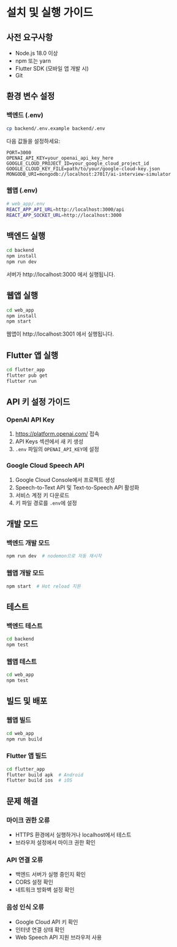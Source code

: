 # 설치 및 실행 가이드

## 사전 요구사항

- Node.js 18.0 이상
- npm 또는 yarn
- Flutter SDK (모바일 앱 개발 시)
- Git

## 환경 변수 설정

### 백엔드 (.env)
```bash
cp backend/.env.example backend/.env
```

다음 값들을 설정하세요:
```env
PORT=3000
OPENAI_API_KEY=your_openai_api_key_here
GOOGLE_CLOUD_PROJECT_ID=your_google_cloud_project_id
GOOGLE_CLOUD_KEY_FILE=path/to/your/google-cloud-key.json
MONGODB_URI=mongodb://localhost:27017/ai-interview-simulator
```

### 웹앱 (.env)
```bash
# web_app/.env
REACT_APP_API_URL=http://localhost:3000/api
REACT_APP_SOCKET_URL=http://localhost:3000
```

## 백엔드 실행

```bash
cd backend
npm install
npm run dev
```

서버가 http://localhost:3000 에서 실행됩니다.

## 웹앱 실행

```bash
cd web_app
npm install
npm start
```

웹앱이 http://localhost:3001 에서 실행됩니다.

## Flutter 앱 실행

```bash
cd flutter_app
flutter pub get
flutter run
```

## API 키 설정 가이드

### OpenAI API Key
1. https://platform.openai.com/ 접속
2. API Keys 섹션에서 새 키 생성
3. `.env` 파일의 `OPENAI_API_KEY`에 설정

### Google Cloud Speech API
1. Google Cloud Console에서 프로젝트 생성
2. Speech-to-Text API 및 Text-to-Speech API 활성화
3. 서비스 계정 키 다운로드
4. 키 파일 경로를 `.env`에 설정

## 개발 모드

### 백엔드 개발 모드
```bash
npm run dev  # nodemon으로 자동 재시작
```

### 웹앱 개발 모드
```bash
npm start  # Hot reload 지원
```

## 테스트

### 백엔드 테스트
```bash
cd backend
npm test
```

### 웹앱 테스트
```bash
cd web_app
npm test
```

## 빌드 및 배포

### 웹앱 빌드
```bash
cd web_app
npm run build
```

### Flutter 앱 빌드
```bash
cd flutter_app
flutter build apk  # Android
flutter build ios  # iOS
```

## 문제 해결

### 마이크 권한 오류
- HTTPS 환경에서 실행하거나 localhost에서 테스트
- 브라우저 설정에서 마이크 권한 확인

### API 연결 오류
- 백엔드 서버가 실행 중인지 확인
- CORS 설정 확인
- 네트워크 방화벽 설정 확인

### 음성 인식 오류
- Google Cloud API 키 확인
- 인터넷 연결 상태 확인
- Web Speech API 지원 브라우저 사용